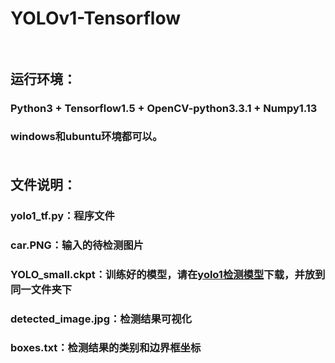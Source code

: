 # YOLOv1-Tensorflow<br><br>
## 运行环境：<br>
### Python3 + Tensorflow1.5 + OpenCV-python3.3.1 + Numpy1.13<br>
### windows和ubuntu环境都可以。<br><br>
## 文件说明：<br>
### yolo1_tf.py：程序文件<br>
### car.PNG：输入的待检测图片<br>
### YOLO_small.ckpt：训练好的模型，请在[yolo1检测模型](https://pan.baidu.com/s/1mhE0WL6errno=0&errmsg=Auth%20Login%20Sucess&&bduss=&ssnerror=0&traceid=)下载，并放到同一文件夹下<br>
### detected_image.jpg：检测结果可视化<br>
### boxes.txt：检测结果的类别和边界框坐标
